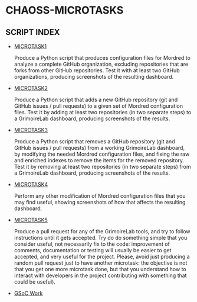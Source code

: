 # CHAOSS-MICROTASKS

## SCRIPT INDEX
* [MICROTASK1](https://github.com/karansingh1559/CHAOSS-Microtasks/blob/master/Microtask1/mt1.py)

  Produce a Python script that produces configuration files for Mordred to analyze a complete GitHub organization, excluding repositories that are forks from other GitHub repositories. Test it with at least two GitHub organizations, producing screenshots of the resulting dashboard.
* [MICROTASK2](https://github.com/karansingh1559/CHAOSS-Microtasks/blob/master/Microtask2/mt2.py)

  Produce a Python script that adds a new GitHub repository (git and GitHub issues / pull requests) to a given set of Mordred configuration files. Test it by adding at least two repositories (in two separate steps) to a GrimoireLab dashboard, producing screenshots of the results.

* [MICROTASK3](https://github.com/karansingh1559/CHAOSS-Microtasks/blob/master/Microtask3/mt3.py)

  Produce a Python script that removes a GitHub repository (git and GitHub issues / pull requests) from a working GrimoireLab dashboard, by modifying the needed Mordred configuration files, and fixing the raw and enriched indexes to remove the items for the removed repository. Test it by removing at least two repositories (in two separate steps) from a GrimoireLab dashboard, producing screenshots of the results.

* [MICROTASK4](https://github.com/karansingh1559/CHAOSS-Microtasks/blob/master/Microtask4/mt4.py)

  Perform any other modification of Mordred configuration files that you may find useful, showing screenshots of how that affects the resulting dashboard.
  
* [MICROTASK5](https://github.com/karansingh1559/CHAOSS-Microtasks/blob/master/Microtask5/README.md)

  Produce a pull request for any of the GrimoireLab tools, and try to follow instructions until it gets accepted. Try do do something simple that you consider useful, not necessarily fix to the code: improvement of comments, documentation or testing will usually be easier to get accepted, and very useful for the project. Please, avoid just producing a random pull request just to have another microtask: the objective is not that you get one more microtask done, but that you understand how to interact with developers in the project contributing with something that could be useful).

* [GSoC Work]()
